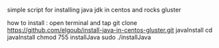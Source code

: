 
simple script for installing java jdk in centos and rocks gluster

how to install :
open terminal and tap
git clone https://github.com/elgoub/install-java-in-centos-gluster.git javaInstall
cd javaInstall
chmod 755 installJava
sudo ./installJava
